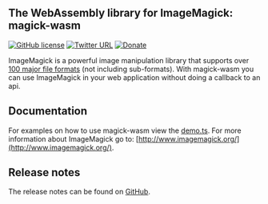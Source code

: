 ## The WebAssembly library for ImageMagick: magick-wasm

[![GitHub license](https://img.shields.io/badge/license-Apache%202-green.svg)](https://raw.githubusercontent.com/dlemstra/magick-wasm/main/license.txt)
[![Twitter URL](https://img.shields.io/badge/twitter-follow-1da1f2.svg)](https://twitter.com/MagickNET)
[![Donate](https://img.shields.io/badge/%24-donate-ff00ff.svg)](https://github.com/sponsors/dlemstra)

ImageMagick is a powerful image manipulation library that supports over [100 major file formats](https://www.imagemagick.org/script/formats.php) (not including sub-formats).
With magick-wasm you can use ImageMagick in your web application without doing a callback to an api.

## Documentation

For examples on how to use magick-wasm view the [demo.ts](https://github.com/dlemstra/magick-wasm/blob/main/demo/demo.ts).
For more information about ImageMagick go to: [http://www.imagemagick.org/](http://www.imagemagick.org/).

## Release notes

The release notes can be found on [GitHub](https://github.com/dlemstra/magick-wasm/releases/tag/0.0.15).
